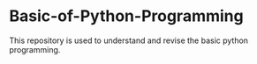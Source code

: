 # Basic-of-Python-Programming
This repository is used to understand and revise the basic python programming.
